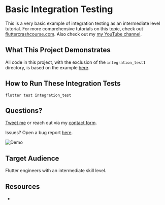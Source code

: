 # Basic Integration Testing

This is a very basic example of integration testing as an intermediate level tutorial. For more comprehensive tutorials on this topic, check out [fluttercrashcourse.com](https://fluttercrashcourse.com). Also check out my [my YouTube channel](https://youtube.com/c/seenickcode).

## What This Project Demonstrates

All code in this project, with the exclusion of the `integration_test1` directory, is based on the example [here](https://github.com/seenickcode/fluttercrashcourse-lessons/tree/master/youtube/super_search).

## How to Run These Integration Tests

`flutter test integration_test`

## Questions?

[Tweet me](https://twitter.com/seenickcode) or reach out via my [contact form](https://fluttercrashcourse.com/sayhi).

Issues? Open a bug report [here](https://github.com/seenickcode/fluttercrashcourse-lessons/issues/new?assignees=&labels=&template=bug_report.md&title=).

![Demo](demo.gif)

## Target Audience

Flutter engineers with an intermediate skill level.

## Resources

- []()
